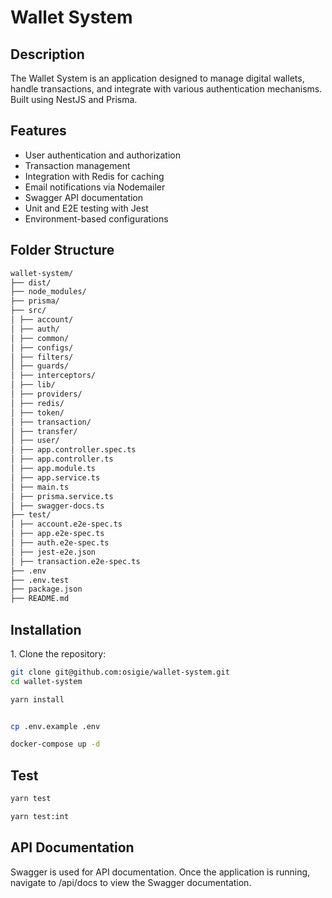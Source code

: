# Wallet System

## Description

The Wallet System is an application designed to manage digital wallets, handle transactions, and integrate with various authentication mechanisms. Built using NestJS and Prisma.

## Features

- User authentication and authorization
- Transaction management
- Integration with Redis for caching
- Email notifications via Nodemailer
- Swagger API documentation
- Unit and E2E testing with Jest
- Environment-based configurations

## Folder Structure

```bash
wallet-system/
├── dist/
├── node_modules/
├── prisma/
├── src/
│ ├── account/
│ ├── auth/
│ ├── common/
│ ├── configs/
│ ├── filters/
│ ├── guards/
│ ├── interceptors/
│ ├── lib/
│ ├── providers/
│ ├── redis/
│ ├── token/
│ ├── transaction/
│ ├── transfer/
│ ├── user/
│ ├── app.controller.spec.ts
│ ├── app.controller.ts
│ ├── app.module.ts
│ ├── app.service.ts
│ ├── main.ts
│ ├── prisma.service.ts
│ ├── swagger-docs.ts
├── test/
│ ├── account.e2e-spec.ts
│ ├── app.e2e-spec.ts
│ ├── auth.e2e-spec.ts
│ ├── jest-e2e.json
│ ├── transaction.e2e-spec.ts
├── .env
├── .env.test
├── package.json
├── README.md
```

## Installation

1.⁠ ⁠Clone the repository:

```bash
git clone git@github.com:osigie/wallet-system.git
cd wallet-system

```

```bash
yarn install
```

```bash

cp .env.example .env

```

```bash
docker-compose up -d

```

## Test

```bash
yarn test

```

```bash
yarn test:int
```

## API Documentation

Swagger is used for API documentation. Once the application is running, navigate to /api/docs to view the Swagger documentation.
